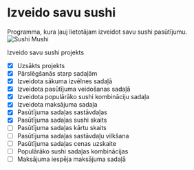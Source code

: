 # Izveido savu sushi
Programma, kura ļauj lietotājam izveidot savu sushi pasūtījumu.  
![Sushi Mushi](https://user-images.githubusercontent.com/98739213/230608101-ab27f7c7-be9c-4058-92e8-a7cb9e3796db.png)

Izveido savu sushi projekts
- [x] Uzsākts projekts
- [x] Pārslēgšanās starp sadaļām
- [x] Izveidota sākuma izvēlnes sadaļā
- [x] Izveidota pasūtījuma veidošanas sadaļā
- [x] Izveidota populārāko sushi kombināciju sadaļa
- [x] Izveidota maksājuma sadaļa
- [x] Pasūtījuma sadaļas sastāvdaļas
- [x] Pasūtījuma sadaļas sushi skaits
- [ ] Pasūtījuma sadaļas kārtu skaits
- [ ] Pasūtījuma sadaļas sastāvdaļu vilkšana
- [ ] Pasūtījuma sadaļas cenas uzskaite
- [ ] Populārāko sushi sadaļas kombinācijas
- [ ] Maksājuma iespēja maksājuma sadaļā

